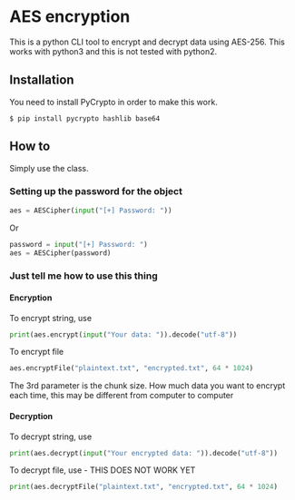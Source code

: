 # AES encryption

This is a python CLI tool to encrypt and decrypt data using AES-256. This works with python3 and this is not tested with python2.

## Installation
You need to install PyCrypto in order to make this work.

	$ pip install pycrypto hashlib base64


## How to
Simply use the class.

### Setting up the password for the object


```python
aes = AESCipher(input("[+] Password: "))

```

Or

```python
password = input("[+] Password: ")
aes = AESCipher(password)

```

### Just tell me how to use this thing

#### Encryption
To encrypt string, use

```python
print(aes.encrypt(input("Your data: ")).decode("utf-8"))

```

To encrypt file


```python
aes.encryptFile("plaintext.txt", "encrypted.txt", 64 * 1024)

```

The 3rd parameter is the chunk size. How much data you want to encrypt each time, this may be different from computer to computer

#### Decryption

To decrypt string, use

```python
print(aes.decrypt(input("Your encrypted data: ")).decode("utf-8"))

```


To decrypt file, use - THIS DOES NOT WORK YET

```python
print(aes.decryptFile("plaintext.txt", "encrypted.txt", 64 * 1024)

```
